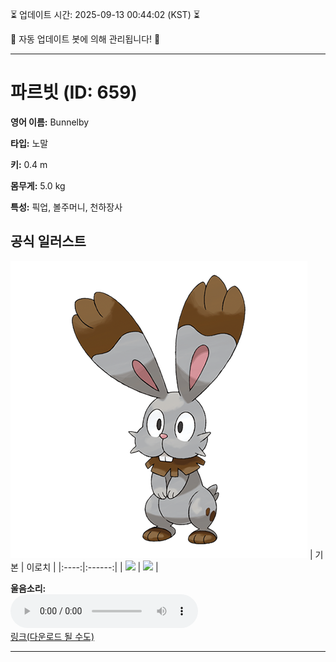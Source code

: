 
⏳ 업데이트 시간: 2025-09-13 00:44:02 (KST) ⏳

🤖 자동 업데이트 봇에 의해 관리됩니다! 🤖

---

# 파르빗 (ID: 659)
**영어 이름:** Bunnelby

**타입:** 노말

**키:** 0.4 m

**몸무게:** 5.0 kg

**특성:** 픽업, 볼주머니, 천하장사

## 공식 일러스트
![](https://raw.githubusercontent.com/PokeAPI/sprites/master/sprites/pokemon/other/official-artwork/659.png)
| 기본 | 이로치 |
|:----:|:------:|
| <img src="http://play.pokemonshowdown.com/sprites/ani/bunnelby.gif" width="200"> | <img src="http://play.pokemonshowdown.com/sprites/ani-shiny/bunnelby.gif" width="200"> |

**울음소리:**<br><audio controls src="https://raw.githubusercontent.com/PokeAPI/cries/main/cries/pokemon/latest/659.ogg"></audio><br> [링크(다운로드 될 수도)](https://raw.githubusercontent.com/PokeAPI/cries/main/cries/pokemon/latest/659.ogg)


---
